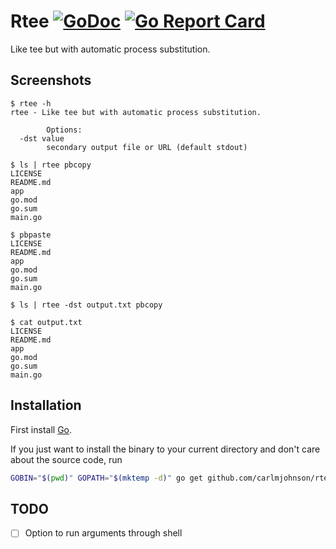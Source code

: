 # Rtee [![GoDoc](https://godoc.org/github.com/carlmjohnson/rtee?status.svg)](https://godoc.org/github.com/carlmjohnson/rtee) [![Go Report Card](https://goreportcard.com/badge/github.com/carlmjohnson/rtee)](https://goreportcard.com/report/github.com/carlmjohnson/rtee)

Like tee but with automatic process substitution.

## Screenshots
```
$ rtee -h
rtee - Like tee but with automatic process substitution.

        Options:
  -dst value
        secondary output file or URL (default stdout)

$ ls | rtee pbcopy
LICENSE
README.md
app
go.mod
go.sum
main.go

$ pbpaste
LICENSE
README.md
app
go.mod
go.sum
main.go

$ ls | rtee -dst output.txt pbcopy

$ cat output.txt
LICENSE
README.md
app
go.mod
go.sum
main.go
```

## Installation

First install [Go](http://golang.org).

If you just want to install the binary to your current directory and don't care about the source code, run

```bash
GOBIN="$(pwd)" GOPATH="$(mktemp -d)" go get github.com/carlmjohnson/rtee
```

## TODO

- [ ] Option to run arguments through shell
